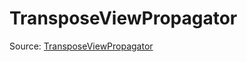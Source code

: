 # TransposeViewPropagator

Source: [TransposeViewPropagator](../../csrc/scheduler/transpose.cpp#L135)
